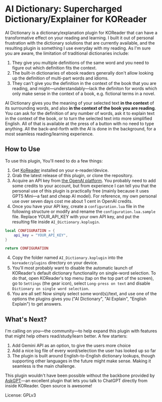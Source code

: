 # AI Dictionary: Supercharged Dictionary/Explainer for KOReader

AI Dictionary is a dictionary/explanation plugin for KOReader that can have a transformative effect on your reading and learning. I built it out of personal frustration with the dictionary solutions that are currently available, and the resulting plugin is something I use everyday with my reading. As I'm sure you are aware, the limitation of traditional dictionaries include:
1. They give you multiple definitions of the same word and you need to figure out which definition fits the context.
2. The built-in dictionaries of ebook readers generally don't allow looking up the definition of multi-part words and idioms.
3. They can't give you the definition in the context of the book that you are reading, and might—understandably—lack the definiton for words which only make sense in the context of a book, e.g. fictional terms in a novel.

AI Dictionary gives you the meaning of your selected text **in the context** of its surrounding words, and also **in the context of the book you are reading**. You can ask for the definition of any number of words, ask it to explain text in the context of the book, or to turn the selected text into more simplified English. All of that is available at the press of a button with no need to type anything. All the back-and-forth with the AI is done in the background, for a most seamless reading/learning experience.

## How to Use

To use this plugin, You'll need to do a few things:

1. Get [KoReader](https://koreader.rocks/) installed on your e-reader/device.
2. Grab the latest release of this plugin, or clone the repository.
3. Acquire an API key from [the OpenAI platform](https://platform.openai.com/). You probably need to add some credits to your account, but from experience I can tell you that the personal use of this plugin is practically free (mainly because it uses GPT5 Mini—a fast and cheap AI model). For reference, my own personal use over seven days cost me about 1 cent in OpenAI credits.
4. Once you have your API key, create a `configuration.lua` file in the following structure or modify and rename the `configuration.lua.sample` file. Replace YOUR_API_KEY with your own API key, and put the resulting file inside `AI_Dictionary.koplugin`.

```lua
local CONFIGURATION = {
    api_key = "YOUR_API_KEY",
}

return CONFIGURATION
```
4. Copy the folder named `AI_Dictionary.koplugin` into the `koreader/plugins` directory on your device.
5. You'll most probably want to disable the automatic launch of KOReader's default dictionary functionality on single-word selection. To do that, open KOReader's top menu (tap on the top part of the screen), go to `Settings` (the gear icon), select `Long-press on text` and disable `Dictionary on single word selection`.
6. You are all set! Now simply select some word(s)/text, and use one of the options the plugins gives you ("AI Dictionary", "AI Explain", "English Explain") to get answers.

## What's Next?

I'm calling on you—the community—to help expand this plugin with features that might help others read/study/learn better. A few starters:
1. Add Gemini API as an option, to give the users more choice
2. Add a nice log file of every word/selection the user has looked up so far
3. The plugin is built around English-to-English dictionary lookups, though supporting other languages in the future might make sense. Making it seamless is the main challenge.

This plugin wouldn't have been possible without the backbone provided by [AskGPT](https://github.com/drewbaumann/AskGPT)—an excellent plugin that lets you talk to ChatGPT directly from inside KOReader. Open source is awesome!

License: GPLv3